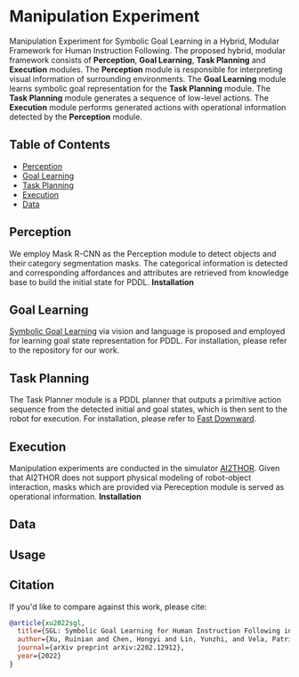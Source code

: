 # Manipulation Experiment
Manipulation Experiment for Symbolic Goal Learning in a Hybrid, Modular Framework for Human Instruction Following. The proposed
hybrid, modular framework consists of **Perception**, **Goal Learning**, **Task Planning** and **Execution** modules. 
The **Perception** module is responsible for interpreting visual information of surrounding environments.
The **Goal Learning** module learns symbolic goal representation for the **Task Planning** module.
The **Task Planning** module generates a sequence of low-level actions. 
The **Execution** module performs generated actions with operational information detected by the **Perception** module.

## Table of Contents
- [Perception](#Perception)
- [Goal Learning](#Goal-Learning)
- [Task Planning](#Task-Planning)
- [Execution](#Execution)
- [Data](#Data)

## Perception
We employ Mask R-CNN as the Perception module to detect objects and their category segmentation masks. 
The categorical information is detected and corresponding affordances and attributes are retrieved from knowledge base to build
the initial state for PDDL.
**Installation**

## Goal Learning
[Symbolic Goal Learning](https://github.com/ivalab/mmf) via vision and language is proposed and employed for learning goal state representation for PDDL. 
For installation, please refer to the repository for our work.

## Task Planning
The Task Planner module is a PDDL planner that outputs a primitive action sequence from the detected 
initial and goal states, which is then sent to the robot for execution.
For installation, please refer to [Fast Downward](https://github.com/aibasel/downward).

## Execution
Manipulation experiments are conducted in the simulator [AI2THOR](https://ai2thor.allenai.org/).
Given that AI2THOR does not support physical modeling of robot-object interaction, masks which are provided via Pereception module
is served as operational information.
**Installation**

## Data


## Usage

## Citation
If you'd like to compare against this work, please cite:

```bibtex
@article{xu2022sgl,
  title={SGL: Symbolic Goal Learning for Human Instruction Following in Robot Manipulation},
  author={Xu, Ruinian and Chen, Hongyi and Lin, Yunzhi, and Vela, Patricio A},
  journal={arXiv preprint arXiv:2202.12912},
  year={2022}
}
```
